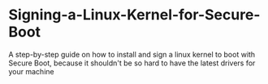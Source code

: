 # Signing-a-Linux-Kernel-for-Secure-Boot
A step-by-step guide on how to install and sign a linux kernel to boot with Secure Boot, because it shouldn't be so hard to have the latest drivers for your machine 
